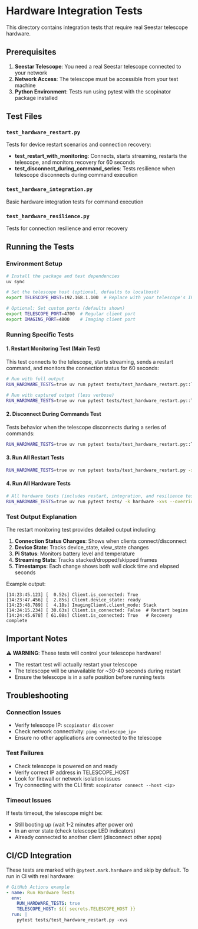 # Hardware Integration Tests

This directory contains integration tests that require real Seestar telescope hardware.

## Prerequisites

1. **Seestar Telescope**: You need a real Seestar telescope connected to your network
2. **Network Access**: The telescope must be accessible from your test machine
3. **Python Environment**: Tests run using pytest with the scopinator package installed

## Test Files

### `test_hardware_restart.py`
Tests for device restart scenarios and connection recovery:
- **test_restart_with_monitoring**: Connects, starts streaming, restarts the telescope, and monitors recovery for 60 seconds
- **test_disconnect_during_command_series**: Tests resilience when telescope disconnects during command execution

### `test_hardware_integration.py`
Basic hardware integration tests for command execution

### `test_hardware_resilience.py`
Tests for connection resilience and error recovery

## Running the Tests

### Environment Setup

```bash
# Install the package and test dependencies
uv sync

# Set the telescope host (optional, defaults to localhost)
export TELESCOPE_HOST=192.168.1.100  # Replace with your telescope's IP

# Optional: Set custom ports (defaults shown)
export TELESCOPE_PORT=4700  # Regular client port
export IMAGING_PORT=4800    # Imaging client port
```

### Running Specific Tests

#### 1. Restart Monitoring Test (Main Test)
This test connects to the telescope, starts streaming, sends a restart command, and monitors the connection status for 60 seconds:

```bash
# Run with full output
RUN_HARDWARE_TESTS=true uv run pytest tests/test_hardware_restart.py::TestRestartScenarios::test_restart_with_monitoring -xvs --override-ini="addopts="

# Run with captured output (less verbose)
RUN_HARDWARE_TESTS=true uv run pytest tests/test_hardware_restart.py::TestRestartScenarios::test_restart_with_monitoring -v --override-ini="addopts="
```

#### 2. Disconnect During Commands Test
Tests behavior when the telescope disconnects during a series of commands:

```bash
RUN_HARDWARE_TESTS=true uv run pytest tests/test_hardware_restart.py::TestDisconnectScenarios::test_disconnect_during_command_series -xvs --override-ini="addopts="
```

#### 3. Run All Restart Tests
```bash
RUN_HARDWARE_TESTS=true uv run pytest tests/test_hardware_restart.py -xvs --override-ini="addopts="
```

#### 4. Run All Hardware Tests
```bash
# All hardware tests (includes restart, integration, and resilience tests)
RUN_HARDWARE_TESTS=true uv run pytest tests/ -k hardware -xvs --override-ini="addopts="
```

### Test Output Explanation

The restart monitoring test provides detailed output including:

1. **Connection Status Changes**: Shows when clients connect/disconnect
2. **Device State**: Tracks device_state, view_state changes  
3. **Pi Status**: Monitors battery level and temperature
4. **Streaming Stats**: Tracks stacked/dropped/skipped frames
5. **Timestamps**: Each change shows both wall clock time and elapsed seconds

Example output:
```
[14:23:45.123] [  0.52s] Client.is_connected: True
[14:23:47.456] [  2.85s] Client.device_state: ready
[14:23:48.789] [  4.18s] ImagingClient.client_mode: Stack
[14:24:15.234] [ 30.63s] Client.is_connected: False  # Restart begins
[14:24:45.678] [ 61.08s] Client.is_connected: True   # Recovery complete
```

## Important Notes

⚠️ **WARNING**: These tests will control your telescope hardware!
- The restart test will actually restart your telescope
- The telescope will be unavailable for ~30-40 seconds during restart
- Ensure the telescope is in a safe position before running tests

## Troubleshooting

### Connection Issues
- Verify telescope IP: `scopinator discover`
- Check network connectivity: `ping <telescope_ip>`
- Ensure no other applications are connected to the telescope

### Test Failures
- Check telescope is powered on and ready
- Verify correct IP address in TELESCOPE_HOST
- Look for firewall or network isolation issues
- Try connecting with the CLI first: `scopinator connect --host <ip>`

### Timeout Issues
If tests timeout, the telescope might be:
- Still booting up (wait 1-2 minutes after power on)
- In an error state (check telescope LED indicators)
- Already connected to another client (disconnect other apps)

## CI/CD Integration

These tests are marked with `@pytest.mark.hardware` and skip by default.
To run in CI with real hardware:

```yaml
# GitHub Actions example
- name: Run Hardware Tests
  env:
    RUN_HARDWARE_TESTS: true
    TELESCOPE_HOST: ${{ secrets.TELESCOPE_HOST }}
  run: |
    pytest tests/test_hardware_restart.py -xvs
```